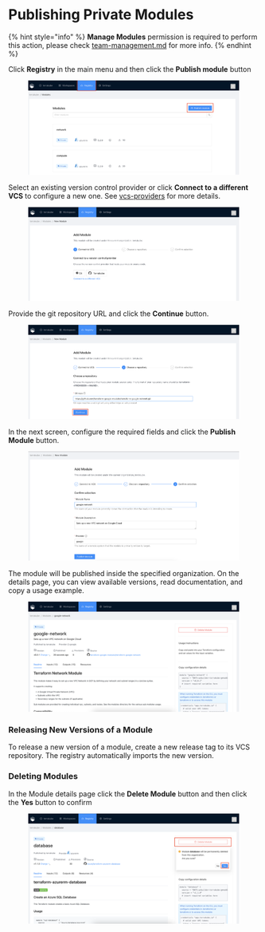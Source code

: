 # Publishing Private Modules

{% hint style="info" %}
**Manage Modules** permission is required to perform this action, please check [team-management.md](../organizations/team-management.md "mention") for more info.
{% endhint %}

Click **Registry** in the main menu and then click the **Publish module** button

<figure><img src="../../.gitbook/assets/image (118).png" alt=""><figcaption></figcaption></figure>

Select an existing version control provider or click **Connect to a different VCS** to configure a new one. See [vcs-providers](../vcs-providers/ "mention") for more details.

<figure><img src="../../.gitbook/assets/image (188).png" alt=""><figcaption></figcaption></figure>

Provide the git repository URL and click the **Continue** button.

<figure><img src="../../.gitbook/assets/image (132).png" alt=""><figcaption></figcaption></figure>

In the next screen, configure the required fields and click the **Publish Module** button.&#x20;

<figure><img src="../../.gitbook/assets/image (242).png" alt=""><figcaption></figcaption></figure>

The module will be published inside the specified organization. On the details page, you can view available versions, read documentation, and copy a usage example.

<figure><img src="../../.gitbook/assets/image (191).png" alt=""><figcaption></figcaption></figure>

### Releasing New Versions of a Module <a href="#releasing-new-versions-of-a-module" id="releasing-new-versions-of-a-module"></a>

To release a new version of a module, create a new release tag to its VCS repository. The registry automatically imports the new version.

### Deleting Modules <a href="#deleting-versions-and-modules" id="deleting-versions-and-modules"></a>

In the Module details page click the **Delete Module** button and then click the **Yes** button to confirm

<figure><img src="../../.gitbook/assets/image (123).png" alt=""><figcaption></figcaption></figure>
